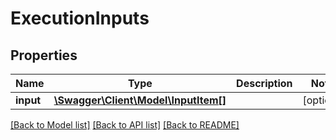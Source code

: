 # ExecutionInputs

## Properties
Name | Type | Description | Notes
------------ | ------------- | ------------- | -------------
**input** | [**\Swagger\Client\Model\InputItem[]**](InputItem.md) |  | [optional] 

[[Back to Model list]](../README.md#documentation-for-models) [[Back to API list]](../README.md#documentation-for-api-endpoints) [[Back to README]](../README.md)


